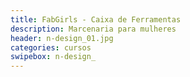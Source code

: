 ```yaml
---
title: FabGirls - Caixa de Ferramentas
description: Marcenaria para mulheres
header: n-design_01.jpg
categories: cursos
swipebox: n-design_
---
```

